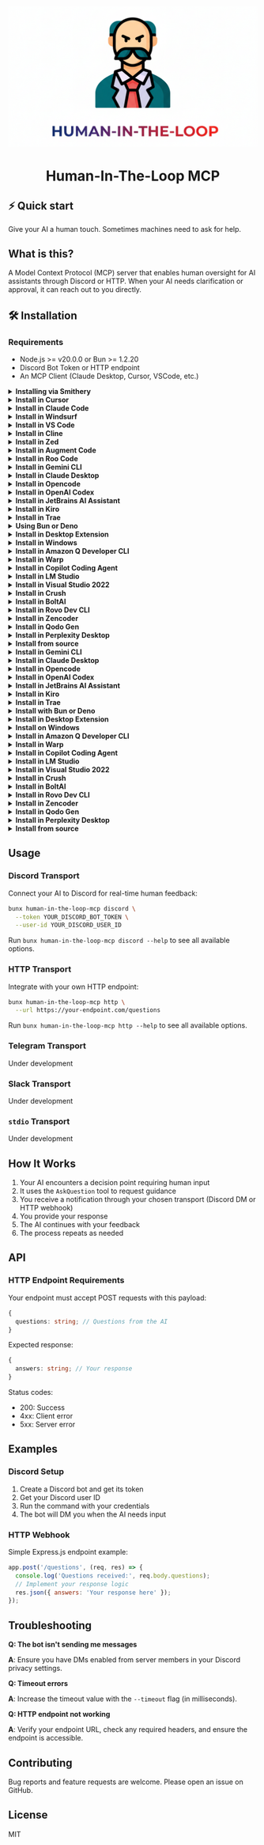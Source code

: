 <div align="center">

![Human In The Loop MCP](assets/logo.png)

# Human-In-The-Loop MCP

</div>

## ⚡️ Quick start

Give your AI a human touch. Sometimes machines need to ask for help.

## What is this?

A Model Context Protocol (MCP) server that enables human oversight for AI assistants through Discord or HTTP. When your AI needs clarification or approval, it can reach out to you directly.

## 🛠️ Installation

### Requirements

- Node.js >= v20.0.0 or Bun >= 1.2.20
- Discord Bot Token or HTTP endpoint
- An MCP Client (Claude Desktop, Cursor, VSCode, etc.)

<details>
<summary><b>Installing via Smithery</b></summary>

To install Human-In-The-Loop MCP for any client automatically via [Smithery](https://smithery.ai/server/human-in-the-loop-mcp):

```bash
npx -y @smithery/cli@latest install human-in-the-loop-mcp --client <CLIENT_NAME>
```

</details>

<details>
<summary><b>Install in Cursor</b></summary>

Go to: `Settings` -> `Cursor Settings` -> `MCP` -> `Add new global MCP server`

Pasting the following configuration into your Cursor `~/.cursor/mcp.json` file is the recommended approach. You may also install in a specific project by creating `.cursor/mcp.json` in your project folder. See [Cursor MCP docs](https://docs.cursor.com/context/model-context-protocol) for more info.

#### Cursor Local Server Connection

```json
{
  "mcpServers": {
    "human-in-the-loop": {
      "command": "npx",
      "args": ["-y", "human-in-the-loop-mcp", "discord", "--token", "YOUR_DISCORD_BOT_TOKEN", "--user-id", "YOUR_DISCORD_USER_ID"]
    }
  }
}
```

</details>

<details>
<summary><b>Install in Claude Code</b></summary>

```json
{
  "mcpServers": {
    "human-in-the-loop": {
      "command": "npx",
      "args": ["-y", "human-in-the-loop-mcp", "discord", "--token", "YOUR_DISCORD_BOT_TOKEN", "--user-id", "YOUR_DISCORD_USER_ID"]
    }
  }
}
```

</details>

<details>
<summary><b>Install in Windsurf</b></summary>

```json
{
  "mcpServers": {
    "human-in-the-loop": {
      "command": "npx",
      "args": ["-y", "human-in-the-loop-mcp", "discord", "--token", "YOUR_DISCORD_BOT_TOKEN", "--user-id", "YOUR_DISCORD_USER_ID"]
    }
  }
}
```

</details>

<details>
<summary><b>Install in VS Code</b></summary>

```json
{
  "mcpServers": {
    "human-in-the-loop": {
      "command": "npx",
      "args": ["-y", "human-in-the-loop-mcp", "http", "--url", "https://your-endpoint.com/questions"]
    }
  }
}
```

</details>

<details>
<summary><b>Install in Cline</b></summary>

```json
{
  "mcpServers": {
    "human-in-the-loop": {
      "command": "npx",
      "args": ["-y", "human-in-the-loop-mcp", "discord", "--token", "YOUR_DISCORD_BOT_TOKEN", "--user-id", "YOUR_DISCORD_USER_ID"]
    }
  }
}
```

</details>

<details>
<summary><b>Install in Zed</b></summary>

```json
{
  "mcpServers": {
    "human-in-the-loop": {
      "command": "npx",
      "args": ["-y", "human-in-the-loop-mcp", "discord", "--token", "YOUR_DISCORD_BOT_TOKEN", "--user-id", "YOUR_DISCORD_USER_ID"]
    }
  }
}
```

</details>

<details>
<summary><b>Install in Augment Code</b></summary>

```json
{
  "mcpServers": {
    "human-in-the-loop": {
      "command": "npx",
      "args": ["-y", "human-in-the-loop-mcp", "discord", "--token", "YOUR_DISCORD_BOT_TOKEN", "--user-id", "YOUR_DISCORD_USER_ID"]
    }
  }
}
```

</details>

<details>
<summary><b>Install in Roo Code</b></summary>

```json
{
  "mcpServers": {
    "human-in-the-loop": {
      "command": "npx",
      "args": ["-y", "human-in-the-loop-mcp", "discord", "--token", "YOUR_DISCORD_BOT_TOKEN", "--user-id", "YOUR_DISCORD_USER_ID"]
    }
  }
}
```

</details>

<details>
<summary><b>Install in Gemini CLI</b></summary>

```json
{
  "mcpServers": {
    "human-in-the-loop": {
      "command": "npx",
      "args": ["-y", "human-in-the-loop-mcp", "discord", "--token", "YOUR_DISCORD_BOT_TOKEN", "--user-id", "YOUR_DISCORD_USER_ID"]
    }
  }
}
```

</details>

<details>
<summary><b>Install in Claude Desktop</b></summary>

#### Local Server Connection

Open Claude Desktop developer settings and edit your `claude_desktop_config.json` file to add the following configuration:

```json
{
  "mcpServers": {
    "human-in-the-loop": {
      "command": "npx",
      "args": ["-y", "human-in-the-loop-mcp", "discord", "--token", "YOUR_DISCORD_BOT_TOKEN", "--user-id", "YOUR_DISCORD_USER_ID"]
    }
  }
}
```

</details>

<details>
<summary><b>Install in Opencode</b></summary>

```json
{
  "mcpServers": {
    "human-in-the-loop": {
      "command": "npx",
      "args": ["-y", "human-in-the-loop-mcp", "discord", "--token", "YOUR_DISCORD_BOT_TOKEN", "--user-id", "YOUR_DISCORD_USER_ID"]
    }
  }
}
```

</details>

<details>
<summary><b>Install in OpenAI Codex</b></summary>

```json
{
  "mcpServers": {
    "human-in-the-loop": {
      "command": "npx",
      "args": ["-y", "human-in-the-loop-mcp", "discord", "--token", "YOUR_DISCORD_BOT_TOKEN", "--user-id", "YOUR_DISCORD_USER_ID"]
    }
  }
}
```

</details>

<details>
<summary><b>Install in JetBrains AI Assistant</b></summary>

```json
{
  "mcpServers": {
    "human-in-the-loop": {
      "command": "npx",
      "args": ["-y", "human-in-the-loop-mcp", "discord", "--token", "YOUR_DISCORD_BOT_TOKEN", "--user-id", "YOUR_DISCORD_USER_ID"]
    }
  }
}
```

</details>

<details>
<summary><b>Install in Kiro</b></summary>

```json
{
  "mcpServers": {
    "human-in-the-loop": {
      "command": "npx",
      "args": ["-y", "human-in-the-loop-mcp", "discord", "--token", "YOUR_DISCORD_BOT_TOKEN", "--user-id", "YOUR_DISCORD_USER_ID"]
    }
  }
}
```

</details>

<details>
<summary><b>Install in Trae</b></summary>

```json
{
  "mcpServers": {
    "human-in-the-loop": {
      "command": "npx",
      "args": ["-y", "human-in-the-loop-mcp", "discord", "--token", "YOUR_DISCORD_BOT_TOKEN", "--user-id", "YOUR_DISCORD_USER_ID"]
    }
  }
}
```

</details>

<details>
<summary><b>Using Bun or Deno</b></summary>

Use these alternatives to run the local Human-In-The-Loop MCP server with other runtimes. These examples work for any client that supports launching a local MCP server via command + args.

#### Bun

```json
{
  "mcpServers": {
    "human-in-the-loop": {
      "command": "bunx",
      "args": ["-y", "human-in-the-loop-mcp", "discord", "--token", "YOUR_DISCORD_BOT_TOKEN", "--user-id", "YOUR_DISCORD_USER_ID"]
    }
  }
}
```

#### Deno

```json
{
  "mcpServers": {
    "human-in-the-loop": {
      "command": "deno",
      "args": [
        "run",
        "--allow-env=NO_DEPRECATION,TRACE_DEPRECATION",
        "--allow-net",
        "npm:human-in-the-loop-mcp",
        "discord",
        "--token",
        "YOUR_DISCORD_BOT_TOKEN",
        "--user-id",
        "YOUR_DISCORD_USER_ID"
      ]
    }
  }
}
```

</details>

<details>
<summary><b>Install in Desktop Extension</b></summary>

```json
{
  "mcpServers": {
    "human-in-the-loop": {
      "command": "npx",
      "args": ["-y", "human-in-the-loop-mcp", "discord", "--token", "YOUR_DISCORD_BOT_TOKEN", "--user-id", "YOUR_DISCORD_USER_ID"]
    }
  }
}
```

</details>

<details>
<summary><b>Install in Windows</b></summary>

The configuration on Windows is slightly different compared to Linux or macOS. The same principle applies to other editors; refer to the configuration of `command` and `args`.

```json
{
  "mcpServers": {
    "human-in-the-loop": {
      "command": "npx.cmd",
      "args": ["-y", "human-in-the-loop-mcp", "discord", "--token", "YOUR_DISCORD_BOT_TOKEN", "--user-id", "YOUR_DISCORD_USER_ID"]
    }
  }
}
```

</details>

<details>
<summary><b>Install in Amazon Q Developer CLI</b></summary>

```json
{
  "mcpServers": {
    "human-in-the-loop": {
      "command": "npx",
      "args": ["-y", "human-in-the-loop-mcp", "discord", "--token", "YOUR_DISCORD_BOT_TOKEN", "--user-id", "YOUR_DISCORD_USER_ID"]
    }
  }
}
```

</details>

<details>
<summary><b>Install in Warp</b></summary>

```json
{
  "mcpServers": {
    "human-in-the-loop": {
      "command": "npx",
      "args": ["-y", "human-in-the-loop-mcp", "discord", "--token", "YOUR_DISCORD_BOT_TOKEN", "--user-id", "YOUR_DISCORD_USER_ID"]
    }
  }
}
```

</details>

<details>
<summary><b>Install in Copilot Coding Agent</b></summary>

```json
{
  "mcpServers": {
    "human-in-the-loop": {
      "command": "npx",
      "args": ["-y", "human-in-the-loop-mcp", "discord", "--token", "YOUR_DISCORD_BOT_TOKEN", "--user-id", "YOUR_DISCORD_USER_ID"]
    }
  }
}
```

</details>

<details>
<summary><b>Install in LM Studio</b></summary>

```json
{
  "mcpServers": {
    "human-in-the-loop": {
      "command": "npx",
      "args": ["-y", "human-in-the-loop-mcp", "discord", "--token", "YOUR_DISCORD_BOT_TOKEN", "--user-id", "YOUR_DISCORD_USER_ID"]
    }
  }
}
```

</details>

<details>
<summary><b>Install in Visual Studio 2022</b></summary>

```json
{
  "mcpServers": {
    "human-in-the-loop": {
      "command": "npx",
      "args": ["-y", "human-in-the-loop-mcp", "discord", "--token", "YOUR_DISCORD_BOT_TOKEN", "--user-id", "YOUR_DISCORD_USER_ID"]
    }
  }
}
```

</details>

<details>
<summary><b>Install in Crush</b></summary>

```json
{
  "mcpServers": {
    "human-in-the-loop": {
      "command": "npx",
      "args": ["-y", "human-in-the-loop-mcp", "discord", "--token", "YOUR_DISCORD_BOT_TOKEN", "--user-id", "YOUR_DISCORD_USER_ID"]
    }
  }
}
```

</details>

<details>
<summary><b>Install in BoltAI</b></summary>

```json
{
  "mcpServers": {
    "human-in-the-loop": {
      "command": "npx",
      "args": ["-y", "human-in-the-loop-mcp", "discord", "--token", "YOUR_DISCORD_BOT_TOKEN", "--user-id", "YOUR_DISCORD_USER_ID"]
    }
  }
}
```

</details>

<details>
<summary><b>Install in Rovo Dev CLI</b></summary>

```json
{
  "mcpServers": {
    "human-in-the-loop": {
      "command": "npx",
      "args": ["-y", "human-in-the-loop-mcp", "discord", "--token", "YOUR_DISCORD_BOT_TOKEN", "--user-id", "YOUR_DISCORD_USER_ID"]
    }
  }
}
```

</details>

<details>
<summary><b>Install in Zencoder</b></summary>

```json
{
  "mcpServers": {
    "human-in-the-loop": {
      "command": "npx",
      "args": ["-y", "human-in-the-loop-mcp", "discord", "--token", "YOUR_DISCORD_BOT_TOKEN", "--user-id", "YOUR_DISCORD_USER_ID"]
    }
  }
}
```

</details>

<details>
<summary><b>Install in Qodo Gen</b></summary>

```json
{
  "mcpServers": {
    "human-in-the-loop": {
      "command": "npx",
      "args": ["-y", "human-in-the-loop-mcp", "discord", "--token", "YOUR_DISCORD_BOT_TOKEN", "--user-id", "YOUR_DISCORD_USER_ID"]
    }
  }
}
```

</details>

<details>
<summary><b>Install in Perplexity Desktop</b></summary>

```json
{
  "mcpServers": {
    "human-in-the-loop": {
      "command": "npx",
      "args": ["-y", "human-in-the-loop-mcp", "discord", "--token", "YOUR_DISCORD_BOT_TOKEN", "--user-id", "YOUR_DISCORD_USER_ID"]
    }
  }
}
```

</details>

<details>
<summary><b>Install from source</b></summary>

```bash
git clone https://github.com/AndyRightNow/human-in-the-loop-mcp.git
cd human-in-the-loop-mcp
bun install
bun run build
bun start discord --token YOUR_DISCORD_BOT_TOKEN --user-id YOUR_DISCORD_USER_ID
```

</details>

<details>
<summary><b>Install in Gemini CLI</b></summary>

#### Via bunx

```json
{
  "mcpServers": {
    "human-in-the-loop": {
      "command": "bunx",
      "args": [
        "human-in-the-loop-mcp",
        "discord",
        "--token",
        "YOUR_DISCORD_BOT_TOKEN",
        "--user-id",
        "YOUR_DISCORD_USER_ID"
      ]
    }
  }
}
```

#### Via npx

```json
{
  "mcpServers": {
    "human-in-the-loop": {
      "command": "npx",
      "args": [
        "-y",
        "human-in-the-loop-mcp",
        "discord",
        "--token",
        "YOUR_DISCORD_BOT_TOKEN",
        "--user-id",
        "YOUR_DISCORD_USER_ID"
      ]
    }
  }
}
```

</details>

<details>
<summary><b>Install in Claude Desktop</b></summary>

#### Via bunx

```json
{
  "mcpServers": {
    "human-in-the-loop": {
      "command": "bunx",
      "args": [
        "human-in-the-loop-mcp",
        "discord",
        "--token",
        "YOUR_DISCORD_BOT_TOKEN",
        "--user-id",
        "YOUR_DISCORD_USER_ID"
      ]
    }
  }
}
```

#### Via npx

```json
{
  "mcpServers": {
    "human-in-the-loop": {
      "command": "npx",
      "args": [
        "-y",
        "human-in-the-loop-mcp",
        "discord",
        "--token",
        "YOUR_DISCORD_BOT_TOKEN",
        "--user-id",
        "YOUR_DISCORD_USER_ID"
      ]
    }
  }
}
```

</details>

<details>
<summary><b>Install in Opencode</b></summary>

#### Via bunx

```json
{
  "mcpServers": {
    "human-in-the-loop": {
      "command": "bunx",
      "args": [
        "human-in-the-loop-mcp",
        "discord",
        "--token",
        "YOUR_DISCORD_BOT_TOKEN",
        "--user-id",
        "YOUR_DISCORD_USER_ID"
      ]
    }
  }
}
```

#### Via npx

```json
{
  "mcpServers": {
    "human-in-the-loop": {
      "command": "npx",
      "args": [
        "-y",
        "human-in-the-loop-mcp",
        "discord",
        "--token",
        "YOUR_DISCORD_BOT_TOKEN",
        "--user-id",
        "YOUR_DISCORD_USER_ID"
      ]
    }
  }
}
```

</details>

<details>
<summary><b>Install in OpenAI Codex</b></summary>

#### Via bunx

```json
{
  "mcpServers": {
    "human-in-the-loop": {
      "command": "bunx",
      "args": [
        "human-in-the-loop-mcp",
        "discord",
        "--token",
        "YOUR_DISCORD_BOT_TOKEN",
        "--user-id",
        "YOUR_DISCORD_USER_ID"
      ]
    }
  }
}
```

#### Via npx

```json
{
  "mcpServers": {
    "human-in-the-loop": {
      "command": "npx",
      "args": [
        "-y",
        "human-in-the-loop-mcp",
        "discord",
        "--token",
        "YOUR_DISCORD_BOT_TOKEN",
        "--user-id",
        "YOUR_DISCORD_USER_ID"
      ]
    }
  }
}
```

</details>

<details>
<summary><b>Install in JetBrains AI Assistant</b></summary>

#### Via bunx

```json
{
  "mcpServers": {
    "human-in-the-loop": {
      "command": "bunx",
      "args": [
        "human-in-the-loop-mcp",
        "discord",
        "--token",
        "YOUR_DISCORD_BOT_TOKEN",
        "--user-id",
        "YOUR_DISCORD_USER_ID"
      ]
    }
  }
}
```

#### Via npx

```json
{
  "mcpServers": {
    "human-in-the-loop": {
      "command": "npx",
      "args": [
        "-y",
        "human-in-the-loop-mcp",
        "discord",
        "--token",
        "YOUR_DISCORD_BOT_TOKEN",
        "--user-id",
        "YOUR_DISCORD_USER_ID"
      ]
    }
  }
}
```

</details>

<details>
<summary><b>Install in Kiro</b></summary>

#### Via bunx

```json
{
  "mcpServers": {
    "human-in-the-loop": {
      "command": "bunx",
      "args": [
        "human-in-the-loop-mcp",
        "discord",
        "--token",
        "YOUR_DISCORD_BOT_TOKEN",
        "--user-id",
        "YOUR_DISCORD_USER_ID"
      ]
    }
  }
}
```

#### Via npx

```json
{
  "mcpServers": {
    "human-in-the-loop": {
      "command": "npx",
      "args": [
        "-y",
        "human-in-the-loop-mcp",
        "discord",
        "--token",
        "YOUR_DISCORD_BOT_TOKEN",
        "--user-id",
        "YOUR_DISCORD_USER_ID"
      ]
    }
  }
}
```

</details>

<details>
<summary><b>Install in Trae</b></summary>

#### Via bunx

```json
{
  "mcpServers": {
    "human-in-the-loop": {
      "command": "bunx",
      "args": [
        "human-in-the-loop-mcp",
        "discord",
        "--token",
        "YOUR_DISCORD_BOT_TOKEN",
        "--user-id",
        "YOUR_DISCORD_USER_ID"
      ]
    }
  }
}
```

#### Via npx

```json
{
  "mcpServers": {
    "human-in-the-loop": {
      "command": "npx",
      "args": [
        "-y",
        "human-in-the-loop-mcp",
        "discord",
        "--token",
        "YOUR_DISCORD_BOT_TOKEN",
        "--user-id",
        "YOUR_DISCORD_USER_ID"
      ]
    }
  }
}
```

</details>

<details>
<summary><b>Install with Bun or Deno</b></summary>

### Bun

```bash
bunx human-in-the-loop-mcp discord --token YOUR_DISCORD_BOT_TOKEN --user-id YOUR_DISCORD_USER_ID
```

### Deno

```bash
deno run -A npm:human-in-the-loop-mcp discord --token YOUR_DISCORD_BOT_TOKEN --user-id YOUR_DISCORD_USER_ID
```

</details>

<details>
<summary><b>Install in Desktop Extension</b></summary>

#### Via bunx

```json
{
  "mcpServers": {
    "human-in-the-loop": {
      "command": "bunx",
      "args": [
        "human-in-the-loop-mcp",
        "discord",
        "--token",
        "YOUR_DISCORD_BOT_TOKEN",
        "--user-id",
        "YOUR_DISCORD_USER_ID"
      ]
    }
  }
}
```

#### Via npx

```json
{
  "mcpServers": {
    "human-in-the-loop": {
      "command": "npx",
      "args": [
        "-y",
        "human-in-the-loop-mcp",
        "discord",
        "--token",
        "YOUR_DISCORD_BOT_TOKEN",
        "--user-id",
        "YOUR_DISCORD_USER_ID"
      ]
    }
  }
}
```

</details>

<details>
<summary><b>Install on Windows</b></summary>

#### Via npx.cmd

```json
{
  "mcpServers": {
    "human-in-the-loop": {
      "command": "npx.cmd",
      "args": [
        "-y",
        "human-in-the-loop-mcp",
        "discord",
        "--token",
        "YOUR_DISCORD_BOT_TOKEN",
        "--user-id",
        "YOUR_DISCORD_USER_ID"
      ]
    }
  }
}
```

</details>

<details>
<summary><b>Install in Amazon Q Developer CLI</b></summary>

#### Via bunx

```json
{
  "mcpServers": {
    "human-in-the-loop": {
      "command": "bunx",
      "args": [
        "human-in-the-loop-mcp",
        "discord",
        "--token",
        "YOUR_DISCORD_BOT_TOKEN",
        "--user-id",
        "YOUR_DISCORD_USER_ID"
      ]
    }
  }
}
```

#### Via npx

```json
{
  "mcpServers": {
    "human-in-the-loop": {
      "command": "npx",
      "args": [
        "-y",
        "human-in-the-loop-mcp",
        "discord",
        "--token",
        "YOUR_DISCORD_BOT_TOKEN",
        "--user-id",
        "YOUR_DISCORD_USER_ID"
      ]
    }
  }
}
```

</details>

<details>
<summary><b>Install in Warp</b></summary>

#### Via bunx

```json
{
  "mcpServers": {
    "human-in-the-loop": {
      "command": "bunx",
      "args": [
        "human-in-the-loop-mcp",
        "discord",
        "--token",
        "YOUR_DISCORD_BOT_TOKEN",
        "--user-id",
        "YOUR_DISCORD_USER_ID"
      ]
    }
  }
}
```

#### Via npx

```json
{
  "mcpServers": {
    "human-in-the-loop": {
      "command": "npx",
      "args": [
        "-y",
        "human-in-the-loop-mcp",
        "discord",
        "--token",
        "YOUR_DISCORD_BOT_TOKEN",
        "--user-id",
        "YOUR_DISCORD_USER_ID"
      ]
    }
  }
}
```

</details>

<details>
<summary><b>Install in Copilot Coding Agent</b></summary>

#### Via bunx

```json
{
  "mcpServers": {
    "human-in-the-loop": {
      "command": "bunx",
      "args": [
        "human-in-the-loop-mcp",
        "discord",
        "--token",
        "YOUR_DISCORD_BOT_TOKEN",
        "--user-id",
        "YOUR_DISCORD_USER_ID"
      ]
    }
  }
}
```

#### Via npx

```json
{
  "mcpServers": {
    "human-in-the-loop": {
      "command": "npx",
      "args": [
        "-y",
        "human-in-the-loop-mcp",
        "discord",
        "--token",
        "YOUR_DISCORD_BOT_TOKEN",
        "--user-id",
        "YOUR_DISCORD_USER_ID"
      ]
    }
  }
}
```

</details>

<details>
<summary><b>Install in LM Studio</b></summary>

#### Via bunx

```json
{
  "mcpServers": {
    "human-in-the-loop": {
      "command": "bunx",
      "args": [
        "human-in-the-loop-mcp",
        "discord",
        "--token",
        "YOUR_DISCORD_BOT_TOKEN",
        "--user-id",
        "YOUR_DISCORD_USER_ID"
      ]
    }
  }
}
```

#### Via npx

```json
{
  "mcpServers": {
    "human-in-the-loop": {
      "command": "npx",
      "args": [
        "-y",
        "human-in-the-loop-mcp",
        "discord",
        "--token",
        "YOUR_DISCORD_BOT_TOKEN",
        "--user-id",
        "YOUR_DISCORD_USER_ID"
      ]
    }
  }
}
```

</details>

<details>
<summary><b>Install in Visual Studio 2022</b></summary>

#### Via bunx

```json
{
  "mcpServers": {
    "human-in-the-loop": {
      "command": "bunx",
      "args": [
        "human-in-the-loop-mcp",
        "discord",
        "--token",
        "YOUR_DISCORD_BOT_TOKEN",
        "--user-id",
        "YOUR_DISCORD_USER_ID"
      ]
    }
  }
}
```

#### Via npx

```json
{
  "mcpServers": {
    "human-in-the-loop": {
      "command": "npx",
      "args": [
        "-y",
        "human-in-the-loop-mcp",
        "discord",
        "--token",
        "YOUR_DISCORD_BOT_TOKEN",
        "--user-id",
        "YOUR_DISCORD_USER_ID"
      ]
    }
  }
}
```

</details>

<details>
<summary><b>Install in Crush</b></summary>

#### Via bunx

```json
{
  "mcpServers": {
    "human-in-the-loop": {
      "command": "bunx",
      "args": [
        "human-in-the-loop-mcp",
        "discord",
        "--token",
        "YOUR_DISCORD_BOT_TOKEN",
        "--user-id",
        "YOUR_DISCORD_USER_ID"
      ]
    }
  }
}
```

#### Via npx

```json
{
  "mcpServers": {
    "human-in-the-loop": {
      "command": "npx",
      "args": [
        "-y",
        "human-in-the-loop-mcp",
        "discord",
        "--token",
        "YOUR_DISCORD_BOT_TOKEN",
        "--user-id",
        "YOUR_DISCORD_USER_ID"
      ]
    }
  }
}
```

</details>

<details>
<summary><b>Install in BoltAI</b></summary>

#### Via bunx

```json
{
  "mcpServers": {
    "human-in-the-loop": {
      "command": "bunx",
      "args": [
        "human-in-the-loop-mcp",
        "discord",
        "--token",
        "YOUR_DISCORD_BOT_TOKEN",
        "--user-id",
        "YOUR_DISCORD_USER_ID"
      ]
    }
  }
}
```

#### Via npx

```json
{
  "mcpServers": {
    "human-in-the-loop": {
      "command": "npx",
      "args": [
        "-y",
        "human-in-the-loop-mcp",
        "discord",
        "--token",
        "YOUR_DISCORD_BOT_TOKEN",
        "--user-id",
        "YOUR_DISCORD_USER_ID"
      ]
    }
  }
}
```

</details>

<details>
<summary><b>Install in Rovo Dev CLI</b></summary>

#### Via bunx

```json
{
  "mcpServers": {
    "human-in-the-loop": {
      "command": "bunx",
      "args": [
        "human-in-the-loop-mcp",
        "discord",
        "--token",
        "YOUR_DISCORD_BOT_TOKEN",
        "--user-id",
        "YOUR_DISCORD_USER_ID"
      ]
    }
  }
}
```

#### Via npx

```json
{
  "mcpServers": {
    "human-in-the-loop": {
      "command": "npx",
      "args": [
        "-y",
        "human-in-the-loop-mcp",
        "discord",
        "--token",
        "YOUR_DISCORD_BOT_TOKEN",
        "--user-id",
        "YOUR_DISCORD_USER_ID"
      ]
    }
  }
}
```

</details>

<details>
<summary><b>Install in Zencoder</b></summary>

#### Via bunx

```json
{
  "mcpServers": {
    "human-in-the-loop": {
      "command": "bunx",
      "args": [
        "human-in-the-loop-mcp",
        "discord",
        "--token",
        "YOUR_DISCORD_BOT_TOKEN",
        "--user-id",
        "YOUR_DISCORD_USER_ID"
      ]
    }
  }
}
```

#### Via npx

```json
{
  "mcpServers": {
    "human-in-the-loop": {
      "command": "npx",
      "args": [
        "-y",
        "human-in-the-loop-mcp",
        "discord",
        "--token",
        "YOUR_DISCORD_BOT_TOKEN",
        "--user-id",
        "YOUR_DISCORD_USER_ID"
      ]
    }
  }
}
```

</details>

<details>
<summary><b>Install in Qodo Gen</b></summary>

#### Via bunx

```json
{
  "mcpServers": {
    "human-in-the-loop": {
      "command": "bunx",
      "args": [
        "human-in-the-loop-mcp",
        "discord",
        "--token",
        "YOUR_DISCORD_BOT_TOKEN",
        "--user-id",
        "YOUR_DISCORD_USER_ID"
      ]
    }
  }
}
```

#### Via npx

```json
{
  "mcpServers": {
    "human-in-the-loop": {
      "command": "npx",
      "args": [
        "-y",
        "human-in-the-loop-mcp",
        "discord",
        "--token",
        "YOUR_DISCORD_BOT_TOKEN",
        "--user-id",
        "YOUR_DISCORD_USER_ID"
      ]
    }
  }
}
```

</details>

<details>
<summary><b>Install in Perplexity Desktop</b></summary>

#### Via bunx

```json
{
  "mcpServers": {
    "human-in-the-loop": {
      "command": "bunx",
      "args": [
        "human-in-the-loop-mcp",
        "discord",
        "--token",
        "YOUR_DISCORD_BOT_TOKEN",
        "--user-id",
        "YOUR_DISCORD_USER_ID"
      ]
    }
  }
}
```

#### Via npx

```json
{
  "mcpServers": {
    "human-in-the-loop": {
      "command": "npx",
      "args": [
        "-y",
        "human-in-the-loop-mcp",
        "discord",
        "--token",
        "YOUR_DISCORD_BOT_TOKEN",
        "--user-id",
        "YOUR_DISCORD_USER_ID"
      ]
    }
  }
}
```

</details>

<details>
<summary><b>Install from source</b></summary>

```bash
git clone https://github.com/AndyRightNow/human-in-the-loop-mcp.git
cd human-in-the-loop-mcp
bun install
bun run build
bun start discord --token YOUR_DISCORD_BOT_TOKEN --user-id YOUR_DISCORD_USER_ID
```

</details>

## Usage

### Discord Transport

Connect your AI to Discord for real-time human feedback:

```bash
bunx human-in-the-loop-mcp discord \
  --token YOUR_DISCORD_BOT_TOKEN \
  --user-id YOUR_DISCORD_USER_ID
```

Run `bunx human-in-the-loop-mcp discord --help` to see all available options.

### HTTP Transport

Integrate with your own HTTP endpoint:

```bash
bunx human-in-the-loop-mcp http \
  --url https://your-endpoint.com/questions
```

Run `bunx human-in-the-loop-mcp http --help` to see all available options.

### Telegram Transport

Under development

### Slack Transport

Under development

### `stdio` Transport

Under development

## How It Works

1. Your AI encounters a decision point requiring human input
2. It uses the `AskQuestion` tool to request guidance
3. You receive a notification through your chosen transport (Discord DM or HTTP webhook)
4. You provide your response
5. The AI continues with your feedback
6. The process repeats as needed

## API

### HTTP Endpoint Requirements

Your endpoint must accept POST requests with this payload:

```typescript
{
  questions: string; // Questions from the AI
}
```

Expected response:

```typescript
{
  answers: string; // Your response
}
```

Status codes:

- 200: Success
- 4xx: Client error
- 5xx: Server error

## Examples

### Discord Setup

1. Create a Discord bot and get its token
2. Get your Discord user ID
3. Run the command with your credentials
4. The bot will DM you when the AI needs input

### HTTP Webhook

Simple Express.js endpoint example:

```javascript
app.post('/questions', (req, res) => {
  console.log('Questions received:', req.body.questions);
  // Implement your response logic
  res.json({ answers: 'Your response here' });
});
```

## Troubleshooting

**Q: The bot isn't sending me messages**

**A**: Ensure you have DMs enabled from server members in your Discord privacy settings.

**Q: Timeout errors**

**A**: Increase the timeout value with the `--timeout` flag (in milliseconds).

**Q: HTTP endpoint not working**

**A**: Verify your endpoint URL, check any required headers, and ensure the endpoint is accessible.

## Contributing

Bug reports and feature requests are welcome. Please open an issue on GitHub.

## License

MIT
